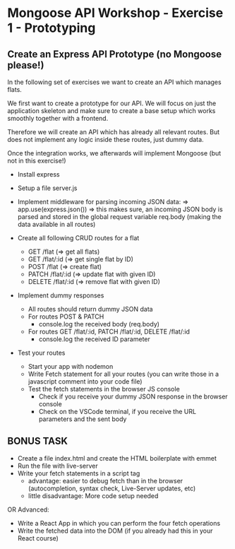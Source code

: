 # Mongoose API Workshop - Exercise 1 - Prototyping

## Create an Express API Prototype (no Mongoose please!)

In the following set of exercises we want to create an API which manages flats.

We first want to create a prototype for our API. We will focus on just the application skeleton and make sure to create a base setup which works smoothly together with a frontend.

Therefore we will create an API which has already all relevant routes. But does not implement any logic inside these routes, just dummy data.

Once the integration works, we afterwards will implement Mongoose
(but not in this exercise!)

* Install express
* Setup a file server.js

* Implement middleware for parsing incoming JSON data:
    => app.use(express.json())
    => this makes sure, an incoming JSON body is parsed and stored in the global
    request variable req.body (making the data available in all routes)

* Create all following CRUD routes for a flat
    * GET /flat (=> get all flats)
    * GET /flat/:id (=> get single flat by ID)
    * POST /flat (=> create flat)
    * PATCH /flat/:id (=> update flat with given ID)
    * DELETE /flat/:id (=> remove flat with given ID)

* Implement dummy responses
    * All routes should return dummy JSON data
    * For routes POST & PATCH
        * console.log the received body (req.body)
    * For routes GET /flat/:id, PATCH /flat/:id, DELETE /flat/:id
        * console.log the received ID parameter

* Test your routes
    * Start your app with nodemon
    * Write Fetch statement for all your routes
        (you can write those in a javascript comment into your code file)
    * Test the fetch statements in the browser JS console
        * Check if you receive your dummy JSON response in the browser console
        * Check on the VSCode terminal, if you receive the URL parameters and the sent body


## BONUS TASK

* Create a file index.html and create the HTML boilerplate with emmet 
* Run the file with live-server
* Write your fetch statements in a script tag
    * advantage: easier to debug fetch than in the browser (autocompletion, syntax check, Live-Server updates, etc)
    * little disadvantage: More code setup needed

OR Advanced:
* Write a React App in which you can perform the four fetch operations
* Write the fetched data into the DOM (if you already had this in your React course)
